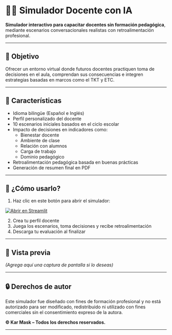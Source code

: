 # 🧑‍🏫 Simulador Docente con IA

**Simulador interactivo para capacitar docentes sin formación pedagógica**, mediante escenarios conversacionales realistas con retroalimentación profesional.

---

## 🎯 Objetivo

Ofrecer un entorno virtual donde futuros docentes practiquen toma de decisiones en el aula, comprendan sus consecuencias e integren estrategias basadas en marcos como el TKT y ETC.

---

## 🌟 Características

- Idioma bilingüe (Español e Inglés)
- Perfil personalizado del docente
- 10 escenarios iniciales basados en el ciclo escolar
- Impacto de decisiones en indicadores como:
  - Bienestar docente
  - Ambiente de clase
  - Relación con alumnos
  - Carga de trabajo
  - Dominio pedagógico
- Retroalimentación pedagógica basada en buenas prácticas
- Generación de resumen final en PDF

---

## 🚀 ¿Cómo usarlo?

1. Haz clic en este botón para abrir el simulador:

[![Abrir en Streamlit](https://static.streamlit.io/badges/streamlit_badge_black_white.svg)](https://TU_APP.streamlit.app)

2. Crea tu perfil docente
3. Juega los escenarios, toma decisiones y recibe retroalimentación
4. Descarga tu evaluación al finalizar

---

## 📸 Vista previa

*(Agrega aquí una captura de pantalla si lo deseas)*

---

## 🔒 Derechos de autor

Este simulador fue diseñado con fines de formación profesional y no está autorizado para ser modificado, redistribuido ni utilizado con fines comerciales sin el consentimiento expreso de la autora.

**© Kar Mask – Todos los derechos reservados.**

---
